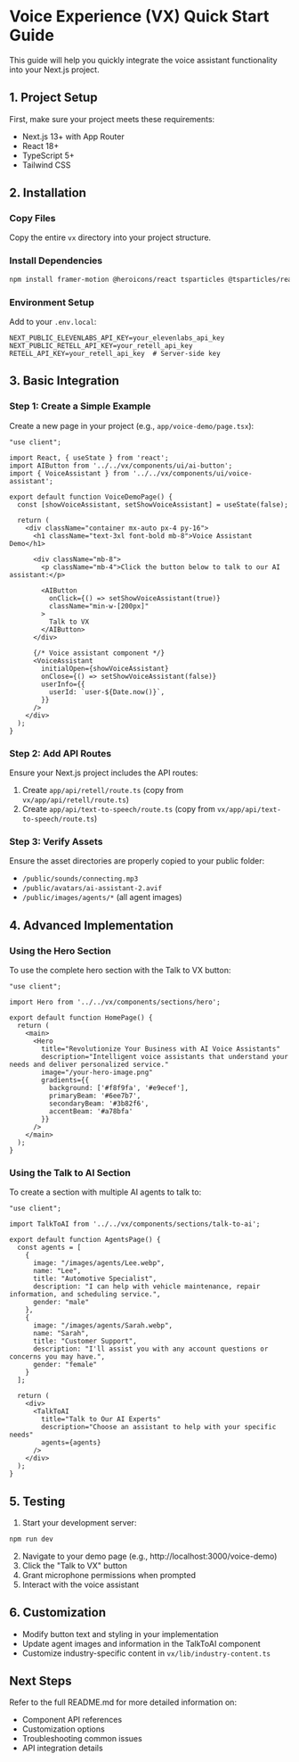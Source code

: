 # Voice Experience (VX) Quick Start Guide

This guide will help you quickly integrate the voice assistant functionality into your Next.js project.

## 1. Project Setup

First, make sure your project meets these requirements:
- Next.js 13+ with App Router
- React 18+
- TypeScript 5+
- Tailwind CSS

## 2. Installation

### Copy Files

Copy the entire `vx` directory into your project structure.

### Install Dependencies

```bash
npm install framer-motion @heroicons/react tsparticles @tsparticles/react @tsparticles/engine retell-client-js-sdk
```

### Environment Setup

Add to your `.env.local`:
```
NEXT_PUBLIC_ELEVENLABS_API_KEY=your_elevenlabs_api_key
NEXT_PUBLIC_RETELL_API_KEY=your_retell_api_key
RETELL_API_KEY=your_retell_api_key  # Server-side key
```

## 3. Basic Integration

### Step 1: Create a Simple Example

Create a new page in your project (e.g., `app/voice-demo/page.tsx`):

```tsx
"use client";

import React, { useState } from 'react';
import AIButton from '../../vx/components/ui/ai-button';
import { VoiceAssistant } from '../../vx/components/ui/voice-assistant';

export default function VoiceDemoPage() {
  const [showVoiceAssistant, setShowVoiceAssistant] = useState(false);

  return (
    <div className="container mx-auto px-4 py-16">
      <h1 className="text-3xl font-bold mb-8">Voice Assistant Demo</h1>
      
      <div className="mb-8">
        <p className="mb-4">Click the button below to talk to our AI assistant:</p>
        
        <AIButton 
          onClick={() => setShowVoiceAssistant(true)}
          className="min-w-[200px]"
        >
          Talk to VX
        </AIButton>
      </div>
      
      {/* Voice assistant component */}
      <VoiceAssistant
        initialOpen={showVoiceAssistant}
        onClose={() => setShowVoiceAssistant(false)}
        userInfo={{
          userId: `user-${Date.now()}`,
        }}
      />
    </div>
  );
}
```

### Step 2: Add API Routes

Ensure your Next.js project includes the API routes:

1. Create `app/api/retell/route.ts` (copy from `vx/app/api/retell/route.ts`)
2. Create `app/api/text-to-speech/route.ts` (copy from `vx/app/api/text-to-speech/route.ts`)

### Step 3: Verify Assets

Ensure the asset directories are properly copied to your public folder:
- `/public/sounds/connecting.mp3`
- `/public/avatars/ai-assistant-2.avif`
- `/public/images/agents/*` (all agent images)

## 4. Advanced Implementation

### Using the Hero Section

To use the complete hero section with the Talk to VX button:

```tsx
"use client";

import Hero from '../../vx/components/sections/hero';

export default function HomePage() {
  return (
    <main>
      <Hero 
        title="Revolutionize Your Business with AI Voice Assistants" 
        description="Intelligent voice assistants that understand your needs and deliver personalized service."
        image="/your-hero-image.png"
        gradients={{
          background: ['#f8f9fa', '#e9ecef'],
          primaryBeam: '#6ee7b7',
          secondaryBeam: '#3b82f6',
          accentBeam: '#a78bfa'
        }}
      />
    </main>
  );
}
```

### Using the Talk to AI Section

To create a section with multiple AI agents to talk to:

```tsx
"use client";

import TalkToAI from '../../vx/components/sections/talk-to-ai';

export default function AgentsPage() {
  const agents = [
    {
      image: "/images/agents/Lee.webp",
      name: "Lee",
      title: "Automotive Specialist",
      description: "I can help with vehicle maintenance, repair information, and scheduling service.",
      gender: "male"
    },
    {
      image: "/images/agents/Sarah.webp",
      name: "Sarah",
      title: "Customer Support",
      description: "I'll assist you with any account questions or concerns you may have.",
      gender: "female"
    }
  ];

  return (
    <div>
      <TalkToAI
        title="Talk to Our AI Experts"
        description="Choose an assistant to help with your specific needs"
        agents={agents}
      />
    </div>
  );
}
```

## 5. Testing

1. Start your development server:
```bash
npm run dev
```

2. Navigate to your demo page (e.g., http://localhost:3000/voice-demo)
3. Click the "Talk to VX" button
4. Grant microphone permissions when prompted
5. Interact with the voice assistant

## 6. Customization

- Modify button text and styling in your implementation
- Update agent images and information in the TalkToAI component
- Customize industry-specific content in `vx/lib/industry-content.ts`

## Next Steps

Refer to the full README.md for more detailed information on:
- Component API references
- Customization options
- Troubleshooting common issues
- API integration details 